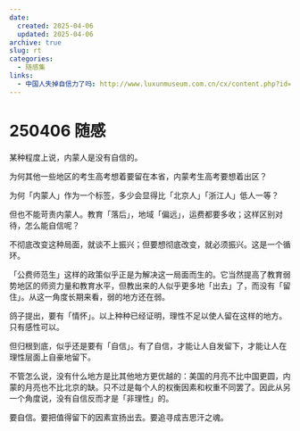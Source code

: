 ```yaml
---
date:
  created: 2025-04-06
  updated: 2025-04-06
archive: true
slug: rt
categories:
  - 随感集
links:
  - 中国人失掉自信力了吗: http://www.luxunmuseum.com.cn/cx/content.php?id=1955
---
```

# 250406 随感

某种程度上说，内蒙人是没有自信的。

<!-- more -->

为何其他一些地区的考生高考想着要留在本省，内蒙考生高考要想着出区？

为何「内蒙人」作为一个标签，多少会显得比「北京人」「浙江人」低人一等？

但也不能苛责内蒙人。教育「落后」，地域「偏远」，运费都要多收；这样区别对待，怎么能自信呢？

不彻底改变这种局面，就谈不上振兴；但要想彻底改变，就必须振兴。这是一个循环。

「公费师范生」这样的政策似乎正是为解决这一局面而生的。它当然提高了教育弱势地区的师资力量和教育水平，但教出来的人似乎更多地「出去」了，而没有「留住」。从这一角度长期来看，弱的地方还在弱。

鸽子提出，要有「情怀」。以上种种已经证明，理性不足以使人留在这样的地方。只有感性可以。

但归根到底，似乎还是要有「自信」。有了自信，才能让人自发留下，才能让人在理性层面上自豪地留下。

不管怎么说，没有什么地方是比其他地方更优越的：美国的月亮不比中国更圆，内蒙的月亮也不比北京的缺。只不过是每个人的权衡因素和权重不同罢了。因此从另一个角度说，没有自信反而才是「非理性」的。

要自信。要把值得留下的因素宣扬出去。要追寻成吉思汗之魂。
